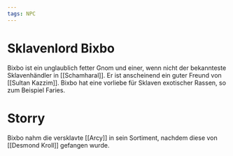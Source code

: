 ```yaml
---
tags: NPC
---
```


# Sklavenlord Bixbo
Bixbo ist ein unglaublich fetter Gnom und einer, wenn nicht der bekannteste Sklavenhändler in [[Schamharal]]. 
Er ist anscheinend ein guter Freund von [[Sultan Kazzim]].
Bixbo hat eine vorliebe für Sklaven exotischer Rassen, so zum Beispiel Faries.

# Storry
Bixbo nahm die versklavte [[Arcy]] in sein Sortiment, nachdem diese von [[Desmond Kroll]] gefangen wurde.
